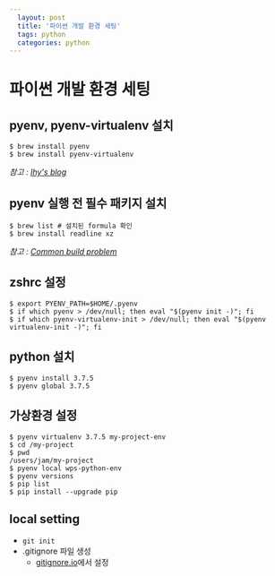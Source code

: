 ```yaml
---
  layout: post
  title: '파이썬 개발 환경 세팅'
  tags: python
  categories: python
---
```


# 파이썬 개발 환경 세팅

## pyenv, pyenv-virtualenv 설치
```
$ brew install pyenv
$ brew install pyenv-virtualenv
```

*참고 : [Ihy's blog](https://lhy.kr/configuring-the-python-development-environment-with-pyenv-and-virtualenv)*

## pyenv 실행 전 필수 패키지 설치

```
$ brew list # 설치된 formula 확인
$ brew install readline xz
```

*참고 : [Common build problem](https://github.com/pyenv/pyenv/wiki/Common-build-problems)*

## zshrc 설정
```
$ export PYENV_PATH=$HOME/.pyenv
$ if which pyenv > /dev/null; then eval "$(pyenv init -)"; fi
$ if which pyenv-virtualenv-init > /dev/null; then eval "$(pyenv virtualenv-init -)"; fi
```

## python 설치
```
$ pyenv install 3.7.5
$ pyenv global 3.7.5
```

## 가상환경 설정
```
$ pyenv virtualenv 3.7.5 my-project-env 
$ cd /my-project
$ pwd
/users/jam/my-project
$ pyenv local wps-python-env
$ pyenv versions
$ pip list
$ pip install --upgrade pip
```

## local setting
* `git init`
* .gitignore 파일 생성
  - [gitignore.io](http://gitignore.io/)에서 설정